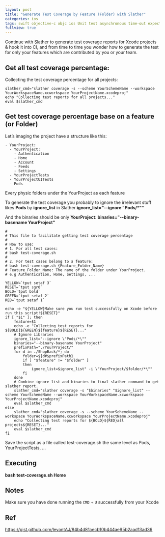 ```yaml
---
layout: post
title: "Generate Test Coverage by Feature (Folder) with Slather"
categories: ios
tags: swift objective-c objc ios Unit test asynchronous time-out expectation
fullview: true
---
```

Continue with Slather to generate test coverage reports for Xcode projects & hook it into CI, and from time to time you wonder how to generate the test for only your features which are contributed by you or your team.

## Get all test coverage percentage:

Collecting the test coverage percentage for all projects:

```
slather_cmd="slather coverage -s --scheme YourSchemeName --workspace YourWorkspaceName.xcworkspace YourProjectName.xcodeproj"
echo "Collecting test reports for all projects..."
eval $slather_cmd
```

## Get test coverage percentage base on a feature (or Folder)

Let’s imaging the project have a structure like this:

```
- YourProject:
  - YourProject:
    - Authentication
    - Home
    - Account
    - Feeds
    - Settings
  - YourProjectTests
  - YourProjectUITests
  - Pods
```

Every physic folders under the YourProject as each feature

To generate the test coverage you probably to ignore the irrelevant stuff likes **Pods** by **ignore_list** in Slather **ignore_list="--ignore \"Pods/*\""**

And the binaries should be only **YourProject**: **binaries="--binary-basename YourProject"**

```
#
# This file to facilitate getting test coverage percentage
#
# How to use: 
# 1. For all test cases: 
# bash test-coverage.sh
# 
# 2. For test cases belong to a feature: 
# bash test-coverage.sh {Feature_Folder_Name}
# Feature_Folder_Name: The name of the folder under YourProject.
# e.g Authentication, Home, Settings, ...

YELLOW=`tput setaf 3`
RESET=`tput sgr0`
BOLD=`tput bold`
GREEN=`tput setaf 2`
RED=`tput setaf 1`

echo -e "${YELLOW}Make sure you run test successfully on Xcode before run this script!${RESET}"
if [ "$1" ]; then
    feature=$1
    echo -e "Collecting test reports for ${BOLD}${GREEN}${feature}${RESET}..."    
    # Ignore Libraries
    ignore_list="--ignore \"Pods/*\""
    binaries="--binary-basename YourProject"  
    prefixPath="./YourProject/"
    for d in ./ShopBack/*; do
        folder=${d#$prefixPath}
        if [ "$feature" != "$folder" ] 
        then
            ignore_list=$ignore_list" -i \"YourProject/$folder/*\""
        fi
    done
    # Combine ignore list and binaries to final slather command to get slather report.
    slather_cmd="slather coverage -s "$binaries" "$ignore_list" --scheme YourSchemeName --workspace YourWorkspaceName.xcworkspace YourProjectName.xcodeproj"
    eval $slather_cmd
else 
    slather_cmd="slather coverage -s --scheme YourSchemeName --workspace YourWorkspaceName.xcworkspace YourProjectName.xcodeproj"
    echo "Collecting test reports for ${BOLD}${RED}all projects${RESET}..."
    eval $slather_cmd
fi
```

Save the script as a file called test-coverage.sh the same level as Pods, YourProjectTests, …

## Executing

**bash test-coverage.sh Home**

## Notes

Make sure you have done running the `CMD` + `U` successfully from your Xcode

## Ref

https://gist.github.com/levantAJ/84b4d81aecb10b444ae95b2aad13ad36


